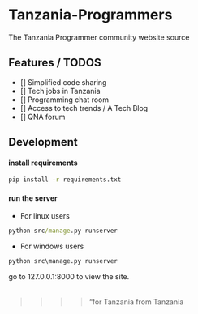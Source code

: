 # Tanzania-Programmers

The Tanzania Programmer community website source

## Features / TODOS

- [] Simplified code sharing
- [] Tech jobs in Tanzania
- [] Programming chat room
- [] Access to tech trends / A Tech Blog
- [] QNA forum

## Development

#### install requirements

```cmd
pip install -r requirements.txt
```

#### run the server

- For linux users
```cmd
python src/manage.py runserver
```

- For windows users
```cmd
python src\manage.py runserver
```

go to 127.0.0.1:8000 to view the site.

######

>>>> “for Tanzania from Tanzania